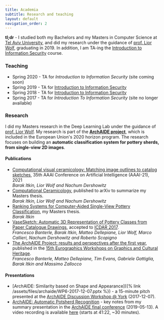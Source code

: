 ```yaml
---
title: Academia
subtitle: Research and teaching
layout: default
navigation_order: 2
---
```


**tl;dr** - I studied both my Bachelors and my Masters in Computer Science at [Tel Aviv University](https://www.tau.ac.il), and did my research under the guidance of [prof. Lior Wolf](lior-wolf), graduating in 2019. In addition, I am TA-ing the [Introduction to Information Security](https://infosec.cs.tau.ac.il) course.

### Teaching

* Spring 2020 - TA for _Introduction to Information Security_ (site coming soon)
* Spring 2019 - TA for [Introduction to Information Security](https://infosec.cs.tau.ac.il/2019)
* Spring 2018 - TA for [Introduction to Information Security](https://infosec.cs.tau.ac.il/2018)
* Spring 2017 - TA for _Introduction To Information Security_ (site no longer available)

### Research

I did my Masters research in the Deep Learning Lab under the guidance of [prof. Lior Wolf](lior-wolf). My research is part of the **[ArchAIDE project](http://www.archaide.eu)**, which is included in the European Union's 2020 horizon program. The research focuses on building an **automatic classification system for pottery sherds, from single-view 2D images**.

#### Publications
* [Computational visual ceramicology: Matching image outlines to catalog sketches](http://www.cs.tau.ac.il/~nachumd/papers/Ceramicology.pdf), 35th AAAI Conference on Artificial Intelligence (AAAI-21), 2021<br /> _Barak Itkin, Lior Wolf and Nachum Dershowitz_
* [Computational Ceramicology](https://arxiv.org/abs/1911.09960), published to arXiv to summarize my Masters thesis.<br /> _Barak Itkin, Lior Wolf and Nachum Dershowitz_
* [Ranking Systems for Computer-Aided Single-View Pottery Classification](http://primage.tau.ac.il/libraries/theses/exeng/free/9933001299604146.pdf), my Masters thesis.<br /> _Barak Itkin_
* [VaseSketch: Automatic 3D Representation of Pottery Classes from Paper Catalogue Drawings](vasesketch), accepted to [ICDAR 2017](icdar-2017).<br />
  _Francesco Banterle, Barak Itkin, Matteo Dellepiane, Lior Wolf, Marco Callieri, Nachum Dershowitz and Roberto Scopigno_
* [The ArchAIDE Project: results and perspectives after the first year](archaide-first-year), published in the [15th Eurographics Workshops on Graphics and Cultural Heritage](eurographics-15).<br />
  _Francesco Banterle, Matteo Dellepiane, Tim Evans, Gabriele Gattiglia, Barak Itkin and Massimo Zallocco_

#### Presentations

* [ArchAIDE: Similarity based on Shape and Appearance]({% link /assets/files/archaide/WP6-2017-12-07.pptx %}) - a 15-minute pitch presented at the [ArchAIDE Discussion Workshop @ York](archaide-york2017) (2017-12-07).
* [ArchAIDE: Automatic Potsherd Recognition](https://docs.google.com/presentation/d/1XTJOH1aH7P5G9H__dVkU6xkYoIsFW0kihk_TMTdA8mk) - key notes from my summary presentation in the [ArchAIDE final conference](archaide-final-conference) (2019-05-13). A video recording is available [here](https://bit.ly/31x5tDC) (starts at 41:22, ~30 minutes).

[lior-wolf]: https://www.tau.ac.il/~wolf
[vasesketch]: http://vcg.isti.cnr.it/Publications/2017/BIDWCDS17/
[icdar-2017]: http://u-pat.org/ICDAR2017
[archaide-first-year]: http://vcg.isti.cnr.it/Publications/2017/BDEGIZ17/
[eurographics-15]: http://gch17.tugraz.at/
[archaide-york2017]: https://www.eventbrite.co.uk/e/archaide-discussion-workshop-york-tickets-38864514810
[archaide-final-conference]: http://www.archaide.eu/blog/-/blogs/40726565?groupId=21275&pk=40726565&userId=21906
